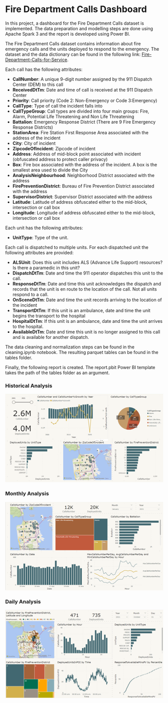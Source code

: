 
# Fire Department Calls Dashboard

In this project, a dashboard for the Fire Department Calls dataset is implemented. The data preparation and modelling steps are done using Apache Spark 3 and the report is developed using Power BI.

The Fire Department Calls dataset contains information about fire emergency calls and the units deployed to respond to the emergency.
The dataset and the data dictionary can be found in the following link:
[Fire-Department-Calls-for-Service](https://data.sfgov.org/Public-Safety/Fire-Department-Calls-for-Service/nuek-vuh3).

Each call has the following attributes:

- **CallNumber**: A unique 9-digit number assigned by the 911 Dispatch Center (DEM) to this call
- **ReceivedDtTm**: Date and time of call is received at the 911 Dispatch Center
- **Priority**: Call priority (Code 2: Non-Emergency or Code 3:Emergency)
- **CallType**: Type of call the incident falls into
- **CallTypeGroup**: Call types are divided into four main groups: Fire, Alarm, Potential Life Threatening and Non Life Threatening
- **Battalion**: Emergency Response District (There are 9 Fire Emergency Response Districts)
- **StationArea**: Fire Station First Response Area associated with the address of the incident
- **City**: City of incident
- **ZipcodeOfIncident**: Zipcode of incident
- **Address**: Address of mid-block point associated with incident (obfuscated address to protect caller privacy)
- **Box**: Fire box associated with the address of the incident. A box is the smallest area used to divide the City
- **AnalysisNeighbourhood**: Neighborhood District associated with the address
- **FirePreventionDistrict**: Bureau of Fire Prevention District associated with the address
- **SupervisorDistrict**: Supervisor District associated with the address
- **Latitude**: Latitude of address obfuscated either to the mid-block, intersection or call box
- **Longitude**: Longitude of address obfuscated either to the mid-block, intersection or call box

Each unit has the following attributes:

- **UnitType**: Type of the unit.

Each call is dispatched to multiple units. For each dispatched unit the following attributes are provided:

- **ALSUnit**: Does this unit includes ALS (Advance Life Support) resources? Is there a paramedic in this unit?
- **DispatchDtTm**: Date and time the 911 operator dispatches this unit to the call.
- **ResponseDtTm**: Date and time this unit acknowledges the dispatch and records that the unit is en route to the location of the call. Not all units respond to a call.
- **OnSceneDtTm**: Date and time the unit records arriving to the location of the incident
- **TransportDtTm**: If this unit is an ambulance, date and time the unit begins the transport to the hospital
- **HospitalDtTm**: If this unit is an ambulance, date and time the unit arrives to the hospital.
- **AvailableDtTm**: Date and time this unit is no longer assigned to this call and is available for another dispatch.

The data cleaning and normalization steps can be found in the cleaning.ipynb notebook. The resulting parquet tables can be found  in the tables folder. 

Finally, the following report is created. The report.pbit Power BI template takes the path of the tables folder as an argument.

### Historical Analysis

![](images/pg1.PNG "Historical Analysis")

### Monthly Analysis

![](images/pg2.PNG "Montly Analysis")

### Daily Analysis

![](images/pg3.PNG "Daily Analysis")

